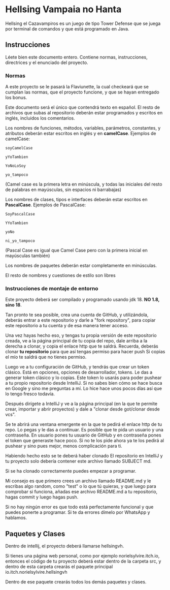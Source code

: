 # Hellsing Vampaia no Hanta
Hellsing el Cazavampiros es un juego de tipo Tower Defense que se juega por terminal de comandos y que está programado en Java.

## Instrucciones
Léete bien este documento entero. Contiene normas, instrucciones, directrices y el enunciado del proyecto.

### Normas
A este proyecto se le pasará la Flaviunette, la cual checkeará que se cumplan las normas, que el proyecto funcione, y que se hayan entregado los bonus.

Este documento será el único que contendrá texto en español. El resto de archivos que subas al repositorio deberán estar programados y escritos en inglés, incluidos los comentarios.

Los nombres de funciones, métodos, variables, parámetros, constantes, y atributos deberán estar escritos en inglés y en **camelCase**.
Ejemplos de camelCase:

`soyCamelCase`

`yYoTambien`

`YoNoLoSoy`

`yo_tampoco`

(Camel case es la primera letra en minúscula, y todas las iniciales del resto de palabras en mayúsculas, sin espacios ni barrabajas)

Los nombres de clases, tipos e interfaces deberán estar escritos en **PascalCase**.
Ejemplos de PascalCase:

`SoyPascalCase`

`YYoTambien`

`yoNo`

`ni_yo_tampoco`

(Pascal Case es igual que Camel Case pero con la primera inicial en mayúsculas también)

Los nombres de paquetes deberán estar completamente en minúsculas.

El resto de nombres y cuestiones de estilo son libres


### Instrucciones de montaje de entorno
Este proyecto deberá ser compilado y programado usando jdk 18. **NO 1.8, sino 18**.

Tan pronto te sea posible, crea una cuenta de GitHub, y utilizándola, deberás entrar a este repositorio y darle a "fork repository", para copiar este repositorio a tu cuenta y de esa manera tener acceso.

Una vez hayas hecho eso, y tengas tu propia versión de este repositorio creada, ve a la página principal de tu copia del repo, dale arriba a la derecha a clonar, y copia el enlace http que te saldrá.
Recuerda, deberás clonar **tu repositorio** para que así tengas permiso para hacer push
 Si copias el mío te saldrá que no tienes permiso.

Luego ve a tu configuración de GitHub, y tendrás que crear un token clásico. Está en opciones, opciones de desarrollador, tokens. Le das a generar token clásico y lo copias.
Este token lo usarás para poder pushear a tu propio repositorio desde IntelliJ.
Si no sabes bien cómo se hace busca en Google y sino me preguntas a mí. Lo hice hace unos pocos días así que lo tengo fresco todavía.

Después dirígete a IntelliJ y ve a la página principal (en la que te permite crear, importar y abrir proyectos) y dale a "clonar desde got/clonar desde vcs".

Se te abrirá una ventana emergente en la que te pedirá el enlace http de tu repo. Lo pegas y le das a continuar.
Es posible que te pida un usuario y una contraseña.
En usuario pones tu usuario de GitHub y en contraseña pones el token que generaste hace poco.
Si no te los pide ahora ya te los pedirá al pushear y sino pues mejor, menos complicación para ti.

Habiendo hecho esto se te deberá haber clonado El repositorio en IntelliJ y tu proyecto solo debería contener este archivo llamado SUBJECT
md.

Si se ha clonado correctamente puedes empezar a programar.

Mi consejo es que primero crees un archivo llamado README.md y le escribas algo random, como "test" o lo que tú quieras, y que luego para comprobar si funciona, añadas ese archivo README.md a tu repositorio, hagas commit y luego hagas push.

Si no hay ningún error es que todo está perfectamente funcional y que puedes ponerte a programar. Si te da errores dímelo por WhatsApp y hablamos.


## Paquetes y Clases

Dentro de intellij, el proyecto deberá llamarse hellsingvh.

Si tienes una página web personal, como por ejemplo norielsylvire.itch.io, entonces el código de tu proyecto deberá estar dentro de la carpeta src, y dentro de esta carpeta crearás el paquete principal io.itch.norielsylvire.hellsingvh

Dentro de ese paquete crearás todos los demás paquetes y clases.

